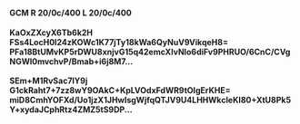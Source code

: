 #### GCM R 20/0c/400 L 20/0c/400
**KaOxZXcyX6Tb6k2H**<br/>**FSs4LocH0I24zKOWc1K77jTy18kWa6QyNuV9VikqeH8=**<br/>**PFa18BtUMvKP5rDWU8xnjvG15q42emcXIvNIo6diFv9PHRUO/6CnC/CVgNGWl0mvchvP/Bmab+i6j8M7...**<br/><br/>
**SEm+M1RvSac7lY9j**<br/>**G1ckRaht7+7zz8wY9OAkC+KpLVOdxFdWR9tOlgErKHE=**<br/>**miD8CmhYOFXd/Uo1jzX1JHwIsgWjfqQTJV9U4LHHWkcIeKI80+XtU8Pk5Y+xydaJCphRtz4ZMZ5tS9DP...**